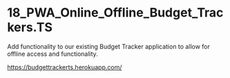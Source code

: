 # 18_PWA_Online_Offline_Budget_Trackers.TS
Add functionality to our existing Budget Tracker application to allow for offline access and functionality.



https://budgettrackerts.herokuapp.com/